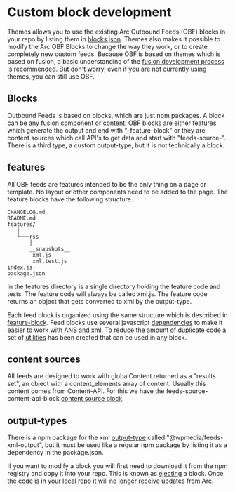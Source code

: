 # Custom block development


Themes allows you to use the existing Arc Outbound Feeds (OBF) blocks in your repo by listing them
in [blocks.json](./blocks.json.md). Themes also makes it possible to modify the Arc OBF Blocks to change the way they work, or to create completely new custom feeds. Because OBF is based on themes which is based on fusion, a basic understanding of the [fusion development process](https://redirector.arcpublishing.com/alc/arc-products/pagebuilder/fusion/documentation/recipes/intro.md?version=2.6) is recommended. But don't worry, even if you are not currently using themes, you can still use OBF.

## Blocks

Outbound Feeds is based on blocks, which are just npm packages. A block can be any fusion component or content. OBF blocks are either features which generate the output and end with "-feature-block" or they are content sources which call API's to get data and start with "feeds-source-". There is a third type, a custom output-type, but it is not technically a block.

## features

All OBF feeds are features intended to be the only thing on a page or template. No layout or other components need to be added to the page. The feature blocks have the following structure.

```
CHANGELOG.md
README.md
features/
   │
   └───rss
       │
       __snapshots__
        xml.js
        xml.test.js
index.js
package.json
```

In the features directory is a single directory holding the feature code and tests. The feature code will always be called xml.js. The feature code returns an object that gets converted to xml by the output-type.

Each feed block is organized using the same structure which is described in [feature-block](./feature-block.md). Feed blocks use several javascript [dependencies](./dependencies.md) to make it easier to work with ANS and xml. To reduce the amount of duplicate code a set of [utilities](./utilities.md) has been created that can be used in any block.

## content sources

All feeds are designed to work with globalContent returned as a "results set", an object with a content_elements array of content. Usually this content comes from Content-API. For this we have the feeds-source-content-api-block [content source block](./content-source.md).

## output-types

There is a npm package for the xml [output-type](./output-types.md) called "@wpmedia/feeds-xml-output", but it must be used like a regular npm package by listing it as a dependency in the package.json.

If you want to modify a block you will first need to download it from the npm registry and copy it into your repo. This is known as [ejecting](./ejecting.md) a block. Once the code is in your local repo it will no longer receive updates from Arc.
